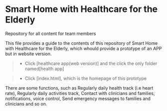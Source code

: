 # Smart Home with Healthcare for the Elderly
Repository for all content for team members

This file provides a guide to the contents of this repository of Smart Home with Healthcare for the Elderly, which whould provide a prototype of an APP but in website version.

>* Click [healthcare app(web version)] and the click the only folder named[health app]

>* Click [index.html], which is the homepage of this prototype

There are some functions, such as Regularly daily health track (i.e heart rate), Regularly daily activities track, Contact with clinicians and families, notifications, voice control, Send emergency messages to families and clinicians and so on.

